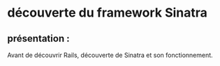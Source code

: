 # découverte du framework Sinatra

## présentation :

Avant de découvrir Rails, découverte de Sinatra et son fonctionnement. 

